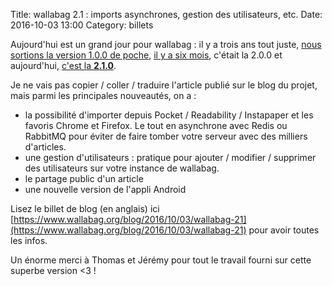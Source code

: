 Title: wallabag 2.1 : imports asynchrones, gestion des utilisateurs, etc.
Date: 2016-10-03 13:00
Category: billets

Aujourd'hui est un grand jour pour wallabag : il y a trois ans tout juste, [nous sortions la version 1.0.0 de poche](https://www.wallabag.org/blog/2013/10/03/117), [il y a six mois](https://www.wallabag.org/blog/2016/04/03/wallabag-v2), c'était la 2.0.0 et aujourd'hui, [c'est la **2.1.0**](https://www.wallabag.org/blog/2016/10/03/wallabag-21).

Je ne vais pas copier / coller / traduire l'article publié sur le blog du projet, mais parmi les principales nouveautés, on a :

* la possibilité d'importer depuis Pocket / Readability / Instapaper et les favoris Chrome et Firefox. Le tout en asynchrone avec Redis ou RabbitMQ pour éviter de faire tomber votre serveur avec des milliers d'articles.
* une gestion d'utilisateurs : pratique pour ajouter / modifier / supprimer des utilisateurs sur votre instance de wallabag.
* le partage public d'un article
* une nouvelle version de l'appli Android

Lisez le billet de blog (en anglais) ici [https://www.wallabag.org/blog/2016/10/03/wallabag-21](https://www.wallabag.org/blog/2016/10/03/wallabag-21) pour avoir toutes les infos.

Un énorme merci à Thomas et Jérémy pour tout le travail fourni sur cette superbe version <3 !
